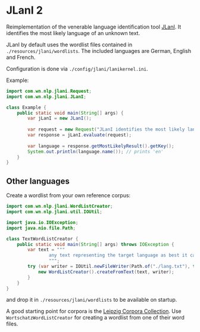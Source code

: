 # JLanI 2
Reimplementation of the venerable language identification tool [JLanI](https://toolbox.wortschatz.uni-leipzig.de/toolbox/textclassification/jlani).
It identifies the most likely language of an unknown text.

JLanI by default uses the wordlist files contained in ``./resources/jlani/wordlists``.
The included languages are German, English and French.

Configuration is done via ``./config/jlani/lanikernel.ini``.

Example:

````java
import com.wn.nlp.jlani.Request;
import com.wn.nlp.jlani.JLanI;

class Example {
	public static void main(String[] args) {
		var jLanI = new JLanI();
		
		var request = new Request("JLanI identifies the most likely language of an unknown text");
		var response = jLanI.evaluate(request);
		
		var language = response.getMostLikelyResult().getKey();
		System.out.println(language.name()); // prints 'en'
	}
}
````

## Other languages

Create a wordlist from your own reference corpus:

````java
import com.wn.nlp.jlani.WordListCreator;
import com.wn.nlp.jlani.util.IOUtil;

import java.io.IOException;
import java.nio.file.Path;

class TextWordListCreator {
	public static void main(String[] args) throws IOException {
		var text = """
				any text representing the target language as best it can
				""";
		try (var writer = IOUtil.newFileWriter(Path.of("./lang.txt"), true)) {
			new WordListCreator().createFromText(text, writer);
		}
	}
}
````

and drop it in ``./resources/jlani/wordlists`` to be available on startup.

A good starting point for corpora is the [Leipzig Corpora Collection](https://wortschatz.uni-leipzig.de/en/download).
Use ``WortschatzWordListCreator`` for creating a wordlist from one of their word files.
